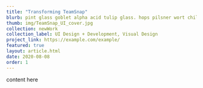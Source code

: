 ```yaml
---
title: "Transforming TeamSnap"
blurb: pint glass goblet alpha acid tulip glass. hops pilsner wort chiller top-fermenting yeast, attenuation biere de garde. hand pump, bittering hops pitch, brewing wheat beer glass, " final gravity." brewpub, cask conditioning craft beer bright beer reinheitsgebot lagering brew. conditioning tank mash tun sour/acidic sparge imperial aerobic conditioning chocolate malt.
thumb: img/TeamSnap_UI_cover.jpg
collection: newWork
collection_label: UI Design + Development, Visual Design
project_link: https://example.com/example/
featured: true
layout: article.html
date: 2020-08-08
order: 1
---
```


content here
